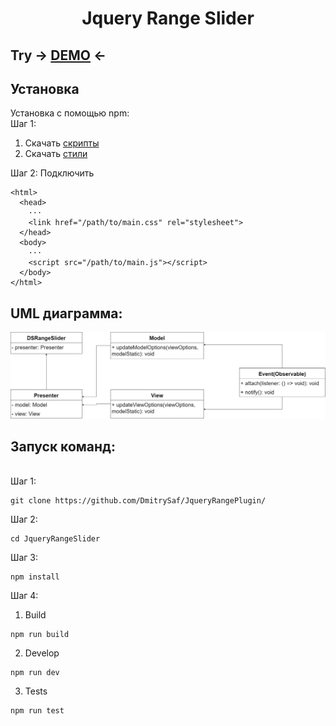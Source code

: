 <h1 align="center"> Jquery Range Slider </h1>
<h2>Try -> <a href="https://dmitrysaf.github.io/JqueryRangePlugin/">DEMO</a> <-</h2>
<h2>Установка</h2>
Установка с помощью npm: <br>
Шаг 1:

1) Скачать <a href="https://github.com/DmitrySaf/JqueryRangePlugin/blob/main/dist/assets/app/main.js" download>скрипты</a><br>
2) Скачать <a href="https://github.com/DmitrySaf/JqueryRangePlugin/blob/main/dist/assets/css/main.css" download>стили</a><br>

Шаг 2:
Подключить
  
```
<html>
  <head>
    ···
    <link href="/path/to/main.css" rel="stylesheet">
  </head>
  <body>
    ···
    <script src="/path/to/main.js"></script>
  </body>
</html>
```
  
<h2>UML диаграмма:</h2>
<img src="https://github.com/DmitrySaf/JqueryRangePlugin/blob/main/src/assets/img/uml.drawio.png">

<h2>Запуск команд:</h2> <br>
Шаг 1:

```
git clone https://github.com/DmitrySaf/JqueryRangePlugin/
```
Шаг 2:
  
```
cd JqueryRangeSlider
```
Шаг 3:
 
```
npm install
```
Шаг 4:
  
1) Build

```
npm run build
```
2) Develop

```
npm run dev
```
3) Tests

```
npm run test
```
  
  
  
  
